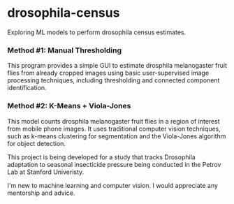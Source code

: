 # drosophila-census
Exploring ML models to perform drosophila census estimates.

### Method #1: Manual Thresholding

This program provides a simple GUI to estimate drosphila melanogaster fruit flies from already cropped images using basic user-supervised image processing techniques, including thresholding and connected component identification. 

### Method #2: K-Means + Viola-Jones

This model counts drosphila melanogaster fruit flies in a region of interest from mobile phone images. It uses traditional computer vision techniques, such as k-means clustering for segmentation and the Viola-Jones algorithm for object detection.


This project is being developed for a study that tracks Drosophila adaptation to seasonal insecticide pressure being conducted in the Petrov Lab at Stanford Univeristy.

I'm new to machine learning and computer vision. I would appreciate any mentorship and advice.
